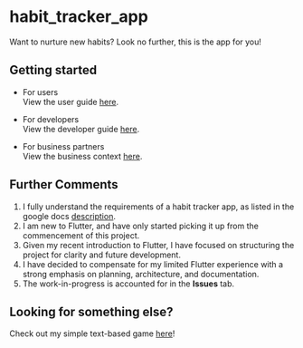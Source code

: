 # habit_tracker_app

Want to nurture new habits? Look no further, this is the app for you!

  
## Getting started

- For users  
View the user guide [here](./documentation/user_guide.md).

- For developers  
View the developer guide [here](./documentation/dev_guide.md).

- For business partners  
View the business context [here](./documentation/business_context.md).


## Further Comments

1. I fully understand the requirements of a habit tracker app, as listed in the google docs [description](https://docs.google.com/document/d/166T6-96cHJHI9X4X_7M2SsDXXBJnyLQWrl1mxNxcHgY/edit?tab=t.0#heading=h.cd7sby8bn255).
2. I am new to Flutter, and have only started picking it up from the commencement of this project.
3. Given my recent introduction to Flutter, I have focused on structuring the project for clarity and future development.
4. I have decided to compensate for my limited Flutter experience with a strong emphasis on planning, architecture, and documentation.
5. The work-in-progress is accounted for in the **Issues** tab.


## Looking for something else?

Check out my simple text-based game [here](https://github.com/anthonynmh/monster-hunter-rpg)!
